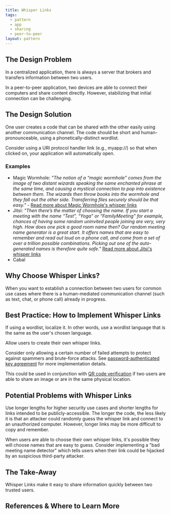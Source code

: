 ```yaml
---
title: Whisper Links
tags:
  - pattern
  - app
  - sharing
  - peer-to-peer
layout: pattern
---
```


## The Design Problem 

In a centralized application, there is always a server that brokers and transfers
information between two users. 

In a peer-to-peer application, two devices are able to connect their computers
and share content directly. However, stabilizing that initial connection can be
challenging. 

## The Design Solution 

One user creates a code that can be shared with the other easily using another
communication channel. The code should be short and human-pronounceable, using
a phonetically-distinct wordlist. 

Consider using a URI protocol handler link (e.g., myapp://<whisper-link-here>) so that
when clicked on, your application will automatically open.


### Examples 

- Magic Wormhole: *"The notion of a “magic wormhole” comes from the image of two distant wizards
speaking the same enchanted phrase at the same time, and causing a mystical
connection to pop into existence between them. The wizards then throw books
into the wormhole and they fall out the other side. Transferring files securely
should be that easy."* - [Read more about Magic Wormhole's whisper
links](https://magic-wormhole.readthedocs.io/en/latest/welcome.html#motivation)
- Jitsi: *"Then there’s the matter of choosing the name. If you start a meeting with the name “Test”, “Yoga” or “FamilyMeeting” for example, chances of having some random uninvited people joining are very, very high. How does one pick a good room name then? Our random meeting name generator is a great start. It offers names that are easy to remember and read out loud on a phone call, and come from a set of over a trillion possible combinations. Picking out one of the auto-generated names is therefore quite safe."* [Read more about Jitsi's whisper links](https://jitsi.org/security/)
- Cabal

## Why Choose Whisper Links?

When you want to establish a connection between two users for common use cases
where there is a human-mediated communication channel (such as text, chat, or
phone call) already in progress.

## Best Practice: How to Implement Whisper Links

If using a wordlist, localize it. In other words, use a wordlist language that
is the same as the user's chosen language.

Allow users to create their own whisper links. 

Consider only allowing a certain number of failed attempts to protect against spammers and brute-force attacks. See [password-authenticated key agreement](https://en.wikipedia.org/wiki/Password-authenticated_key_agreement) for more implementation details.

This could be used in conjunction with [QR code
verification](qr-code-verification) if two users are able to share an image or
are in the same physical location.

## Potential Problems with Whisper Links

Use longer lengths for higher security use cases and shorter lengths for
links intended to be publicly-accessible. The longer the code, the less likely
it is that an attacker could randomly guess the whisper link and connect to
an unauthorized computer. However, longer links may be more difficult to copy
and remember. 

When users are able to choose their own whisper links, it's possible they will
choose names that are easy to guess. Consider implementing a "bad meeting name
detector" which tells users when their link could be hijacked by an suspicious
third-party attacker.


## The Take-Away

Whisper Links make it easy to share information quickly between two trusted users.

## References & Where to Learn More 
